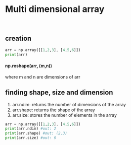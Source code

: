 # Multi dimensional array
<br>

## creation
```py
arr = np.array([[1,2,3], [4,5,6]])
print(arr)
```

#### np.reshape(arr, (m,n))
where m and n are dimensions of arr

## finding shape, size and dimension
1. arr.ndim: returns the number of dimensions of the array
2. arr.shape: returns the shape of the array
3. arr.size: stores the number of elements in the array

```py
arr = np.array([[1,2,3], [4,5,6]])
print(arr.ndim) #out: 2
print(arr.shape) #out: (2,3)
print(arr.size) #out: 6
```


